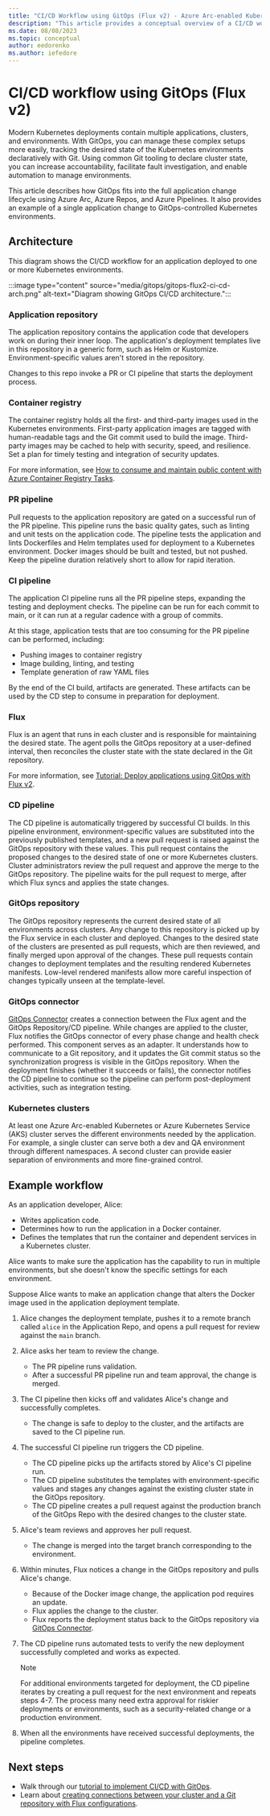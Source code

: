```yaml
---
title: "CI/CD Workflow using GitOps (Flux v2) - Azure Arc-enabled Kubernetes"
description: "This article provides a conceptual overview of a CI/CD workflow using GitOps."
ms.date: 08/08/2023
ms.topic: conceptual
author: eedorenko
ms.author: iefedore
---
```

# CI/CD workflow using GitOps (Flux v2)

Modern Kubernetes deployments contain multiple applications, clusters, and environments. With GitOps, you can manage these complex setups more easily, tracking the desired state of the Kubernetes environments declaratively with Git. Using common Git tooling to declare cluster state, you can increase accountability, facilitate fault investigation, and enable automation to manage environments.

This article describes how GitOps fits into the full application change lifecycle using Azure Arc, Azure Repos, and Azure Pipelines. It also provides an example of a single application change to GitOps-controlled Kubernetes environments.

## Architecture

This diagram shows the CI/CD workflow for an application deployed to one or more Kubernetes environments.

:::image type="content" source="media/gitops/gitops-flux2-ci-cd-arch.png" alt-text="Diagram showing GitOps CI/CD architecture.":::

### Application repository

The application repository contains the application code that developers work on during their inner loop. The application's deployment templates live in this repository in a generic form, such as Helm or Kustomize. Environment-specific values aren't stored in the repository.

Changes to this repo invoke a PR or CI pipeline that starts the deployment process.

### Container registry

The container registry holds all the first- and third-party images used in the Kubernetes environments. First-party application images are tagged with human-readable tags and the Git commit used to build the image. Third-party images may be cached to help with security, speed, and resilience. Set a plan for timely testing and integration of security updates.

For more information, see [How to consume and maintain public content with Azure Container Registry Tasks](../../container-registry/tasks-consume-public-content.md).

### PR pipeline

Pull requests to the application repository are gated on a successful run of the PR pipeline. This pipeline runs the basic quality gates, such as linting and unit tests on the application code. The pipeline tests the application and lints Dockerfiles and Helm templates used for deployment to a Kubernetes environment. Docker images should be built and tested, but not pushed. Keep the pipeline duration relatively short to allow for rapid iteration.

### CI pipeline

The application CI pipeline runs all the PR pipeline steps, expanding the testing and deployment checks. The pipeline can be run for each commit to main, or it can run at a regular cadence with a group of commits.

At this stage, application tests that are too consuming for the PR pipeline can be performed, including:

* Pushing images to container registry
* Image building, linting, and testing
* Template generation of raw YAML files

By the end of the CI build, artifacts are generated. These artifacts can be used by the CD step to consume in preparation for deployment.

### Flux

Flux is an agent that runs in each cluster and is responsible for maintaining the desired state. The agent polls the GitOps repository at a user-defined interval, then reconciles the cluster state with the state declared in the Git repository.

For more information, see [Tutorial: Deploy applications using GitOps with Flux v2](tutorial-use-gitops-flux2.md).

### CD pipeline

The CD pipeline is automatically triggered by successful CI builds. In this pipeline environment, environment-specific values are substituted into the previously published templates, and a new pull request is raised against the GitOps repository with these values. This pull request contains the proposed changes to the desired state of one or more Kubernetes clusters. Cluster administrators review the pull request and approve the merge to the GitOps repository. The pipeline waits for the pull request to merge, after which Flux syncs and applies the state changes.

### GitOps repository

The GitOps repository represents the current desired state of all environments across clusters. Any change to this repository is picked up by the Flux service in each cluster and deployed. Changes to the desired state of the clusters are presented as pull requests, which are then reviewed, and finally merged upon approval of the changes. These pull requests contain changes to deployment templates and the resulting rendered Kubernetes manifests. Low-level rendered manifests allow more careful inspection of changes typically unseen at the template-level.

### GitOps connector

[GitOps Connector](https://github.com/microsoft/gitops-connector) creates a connection between the Flux agent and the GitOps Repository/CD pipeline. While changes are applied to the cluster, Flux notifies the GitOps connector of every phase change and health check performed. This component serves as an adapter. It understands how to communicate to a Git repository, and it updates the Git commit status so the synchronization progress is visible in the GitOps repository. When the deployment finishes (whether it succeeds or fails), the connector notifies the CD pipeline to continue so the pipeline can perform post-deployment activities, such as integration testing.

### Kubernetes clusters

At least one Azure Arc-enabled Kubernetes or Azure Kubernetes Service (AKS) cluster serves the different environments needed by the application. For example, a single cluster can serve both a dev and QA environment through different namespaces. A second cluster can provide easier separation of environments and more fine-grained control.

## Example workflow

As an application developer, Alice:

* Writes application code.
* Determines how to run the application in a Docker container.
* Defines the templates that run the container and dependent services in a Kubernetes cluster.

Alice wants to make sure the application has the capability to run in multiple environments, but she doesn't know the specific settings for each environment.

Suppose Alice wants to make an application change that alters the Docker image used in the application deployment template.

1. Alice changes the deployment template, pushes it to a remote branch called `alice` in the Application Repo, and opens a pull request for review against the `main` branch.

1. Alice asks her team to review the change.

   * The PR pipeline runs validation.
   * After a successful PR pipeline run and team approval, the change is merged.

1. The CI pipeline then kicks off and validates Alice's change and successfully completes.

   * The change is safe to deploy to the cluster, and the artifacts are saved to the CI pipeline run.

1. The successful CI pipeline run triggers the CD pipeline.

   * The CD pipeline picks up the artifacts stored by Alice's CI pipeline run.
   * The CD pipeline substitutes the templates with environment-specific values and stages any changes against the existing cluster state in the GitOps repository.
   * The CD pipeline creates a pull request against the production branch of the GitOps Repo with the desired changes to the cluster state.

1. Alice's team reviews and approves her pull request.

   * The change is merged into the target branch corresponding to the environment.

1. Within minutes, Flux notices a change in the GitOps repository and pulls Alice's change.

   * Because of the Docker image change, the application pod requires an update.
   * Flux applies the change to the cluster.
   * Flux reports the deployment status back to the GitOps repository via [GitOps Connector](https://github.com/microsoft/gitops-connector).

1. The CD pipeline runs automated tests to verify the new deployment successfully completed and works as expected.

   > [!NOTE]
   > For additional environments targeted for deployment, the CD pipeline iterates by creating a pull request for the next environment and repeats steps 4-7. The process many need extra approval for riskier deployments or environments, such as a security-related change or a production environment.

1. When all the environments have received successful deployments, the pipeline completes.

## Next steps

* Walk through our [tutorial to implement CI/CD with GitOps](tutorial-gitops-ci-cd.md).
* Learn about [creating connections between your cluster and a Git repository with Flux configurations](conceptual-gitops-flux2.md).
